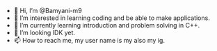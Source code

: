 - 👋 Hi, I’m @Bamyani-m9
- 👀 I’m interested in learning coding and be able to make applications. 
- 🌱 I’m currently learning introduction and problem solving in C++. 
- 💞️ I’m looking IDK yet. 
- 📫 How to reach me, my user name is my also my ig. 

<!---
Bamyani-m9/Bamyani-m9 is a ✨ special ✨ repository because its `README.md` (this file) appears on your GitHub profile.
You can click the Preview link to take a look at your changes.
--->
